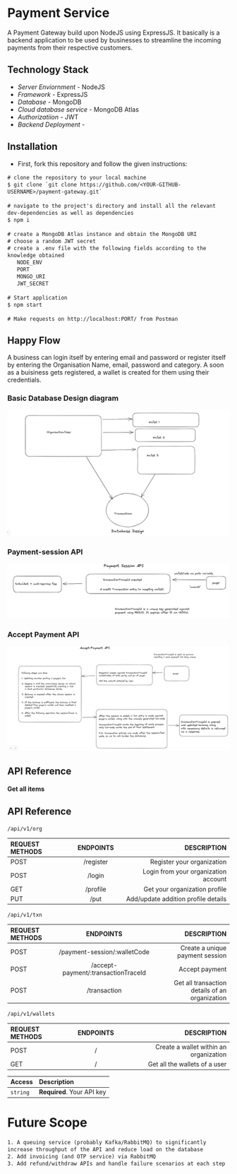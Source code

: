 # Payment Service

A Payment Gateway build upon NodeJS using ExpressJS. It basically is a backend application to be used by businesses to streamline the incoming payments from their respective customers.

## Technology Stack
- *Server Enviornment* - NodeJS
- *Framework* - ExpressJS
- *Database* - MongoDB
- *Cloud database service* - MongoDB Atlas
- *Authorizatiion* - JWT
- *Backend Deployment* -

## Installation

- First, fork this repository and follow the given instructions:

```
# clone the repository to your local machine
$ git clone `git clone https://github.com/<YOUR-GITHUB-USERNAME>/payment-gateway.git`

# navigate to the project's directory and install all the relevant dev-dependencies as well as dependencies
$ npm i

# create a MongoDB Atlas instance and obtain the MongoDB URI
# choose a random JWT secret
# create a .env file with the following fields according to the knowledge obtained
   NODE_ENV 
   PORT 
   MONGO_URI 
   JWT_SECRET 
   
# Start application
$ npm start

# Make requests on http://localhost:PORT/ from Postman
```

## Happy Flow
A business can login itself by entering email and password or register itself by entering the Organisation Name, email, password and category. A soon as a buisiness gets registered, a wallet is created for them using their credentials.
### Basic Database Design diagram
![Database design diagram](https://github.com/0xVegeta/payment-gateway/raw/main/assets/Database%20design.jpeg)<br>

### Payment-session API
![Payment-session API](https://github.com/0xVegeta/payment-gateway/raw/main/assets/payment-session-API.jpeg)<br>

### Accept Payment API
![Accept-payment](https://github.com/0xVegeta/payment-gateway/raw/main/assets/accept-payment.jpeg)

## API Reference

#### Get all items

## API Reference

`/api/v1/org`

| REQUEST METHODS | ENDPOINTS | DESCRIPTION |
| :-------------- | :-------: | ------------------: |
| POST | /register |  Register your organization |
| POST | /login| Login from your organization account|
| GET | /profile | Get your organization profile |
| PUT | /put | Add/update addition profile details|


`/api/v1/txn`

| REQUEST METHODS | ENDPOINTS | DESCRIPTION |
| :-------------- | :-------: | ------------------: |
| POST | /payment-session/:walletCode |  Create a unique payment session |
| POST | /accept-payment/:transactionTraceId | Accept payment|
| POST | /transaction | Get all transaction details of an organization |

`/api/v1/wallets`

| REQUEST METHODS | ENDPOINTS | DESCRIPTION |
| :-------------- | :-------: | ------------------: |
| POST | / |  Create a wallet within an organization |
| GET | / | Get all the wallets of a user |



| Access   | Description                |
|:-------  | :------------------------- |
| `string` | **Required**. Your API key |

# Future Scope
```
1. A queuing service (probably Kafka/RabbitMQ) to significantly increase throughput of the API and reduce load on the database
2. Add invoicing (and OTP service) via RabbitMQ
3. Add refund/withdraw APIs and handle failure scenarios at each step

```

